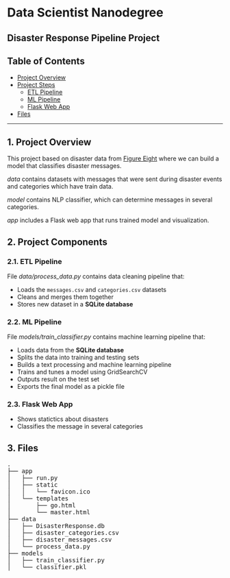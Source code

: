 # Data Scientist Nanodegree

## Disaster Response Pipeline Project

## Table of Contents

- [Project Overview](#overview)
- [Project Steps](#steps)
  - [ETL Pipeline](#etl_pipeline)
  - [ML Pipeline](#ml_pipeline)
  - [Flask Web App](#flask)
- [Files](#files)

***

<a id='overview'></a>

## 1. Project Overview

This project based on disaster data from <a href="https://www.figure-eight.com/" target="_blank">Figure Eight</a> where we can build a model that classifies disaster messages.

_data_ contains datasets with messages that were sent during disaster events and categories which have train data.

_model_ contains NLP classifier, which can determine messages in several categories.

_app_ includes a Flask web app that runs trained model and visualization.

<a id='components'></a>

## 2. Project Components

<a id='etl_pipeline'></a>

### 2.1. ETL Pipeline

File _data/process_data.py_ contains data cleaning pipeline that:

- Loads the `messages.csv` and `categories.csv` datasets
- Cleans and merges them together
- Stores new dataset in a **SQLite database**

<a id='ml_pipeline'></a>

### 2.2. ML Pipeline

File _models/train_classifier.py_ contains machine learning pipeline that:

- Loads data from the **SQLite database**
- Splits the data into training and testing sets
- Builds a text processing and machine learning pipeline
- Trains and tunes a model using GridSearchCV
- Outputs result on the test set
- Exports the final model as a pickle file

<a id='flask'></a>

### 2.3. Flask Web App

- Shows statictics about disasters
- Classifies the message in several categories

<a id='files'></a>

## 3. Files

<pre>
.
├── app
│   ├── run.py
│   ├── static
│   │   └── favicon.ico
│   └── templates
│       ├── go.html
│       └── master.html
├── data
│   ├── DisasterResponse.db
│   ├── disaster_categories.csv
│   ├── disaster_messages.csv
│   └── process_data.py
├── models
│   ├── train_classifier.py
│   └── classifier.pkl

</pre>